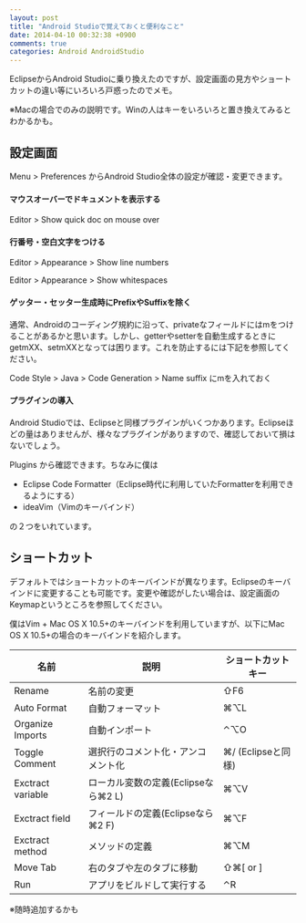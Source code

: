 ```yaml
---
layout: post
title: "Android Studioで覚えておくと便利なこと"
date: 2014-04-10 00:32:38 +0900
comments: true
categories: Android AndroidStudio
---
```

EclipseからAndroid Studioに乗り換えたのですが、設定画面の見方やショートカットの違い等にいろいろ戸惑ったのでメモ。

<!--more-->

※Macの場合でのみの説明です。Winの人はキーをいろいろと置き換えてみるとわかるかも。

## 設定画面

Menu > Preferences からAndroid Studio全体の設定が確認・変更できます。

#### マウスオーバーでドキュメントを表示する

Editor > Show quick doc on mouse over

#### 行番号・空白文字をつける

Editor > Appearance > Show line numbers

Editor > Appearance > Show whitespaces

#### ゲッター・セッター生成時にPrefixやSuffixを除く

通常、Androidのコーディング規約に沿って、privateなフィールドにはmをつけることがあるかと思います。しかし、getterやsetterを自動生成するときにgetmXX、setmXXとなっては困ります。これを防止するには下記を参照してください。

Code Style > Java > Code Generation > Name suffix にmを入れておく

#### プラグインの導入

Android Studioでは、Eclipseと同様プラグインがいくつかあります。Eclipseほどの量はありませんが、様々なプラグインがありますので、確認しておいて損はないでしょう。

Plugins から確認できます。ちなみに僕は

- Eclipse Code Formatter（Eclipse時代に利用していたFormatterを利用できるようにする）
- ideaVim（Vimのキーバインド）

の２つをいれています。

## ショートカット

デフォルトではショートカットのキーバインドが異なります。Eclipseのキーバインドに変更することも可能です。変更や確認がしたい場合は、設定画面のKeymapというところを参照してください。

僕はVim + Mac OS X 10.5+のキーバインドを利用していますが、以下にMac OS X 10.5+の場合のキーバインドを紹介します。

|名前|説明|ショートカットキー
|-|-|-
|Rename|名前の変更|⇧F6
|Auto Format|自動フォーマット|⌘⌥L
|Organize Imports|自動インポート|⌃⌥O
|Toggle Comment|選択行のコメント化・アンコメント化|⌘/ (Eclipseと同様)
|Exctract variable|ローカル変数の定義(Eclipseなら⌘2 L)|⌘⌥V
|Exctract field|フィールドの定義(Eclipseなら⌘2 F)|⌘⌥F
|Exctract method|メソッドの定義|⌘⌥M
|Move Tab|右のタブや左のタブに移動|⇧⌘[ or ]
|Run|アプリをビルドして実行する|⌃R

※随時追加するかも
